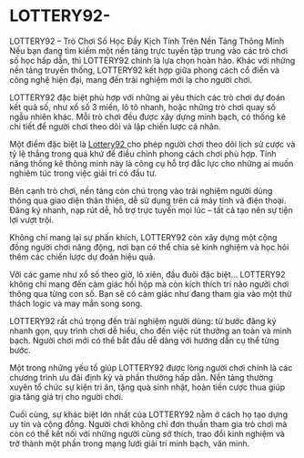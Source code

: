# LOTTERY92-
LOTTERY92 – Trò Chơi Số Học Đầy Kịch Tính Trên Nền Tảng Thông Minh
Nếu bạn đang tìm kiếm một nền tảng trực tuyến tập trung vào các trò chơi số học hấp dẫn, thì LOTTERY92 chính là lựa chọn hoàn hảo. Khác với những nền tảng truyền thống, LOTTERY92 kết hợp giữa phong cách cổ điển và công nghệ hiện đại, mang đến trải nghiệm mới lạ cho người chơi.

LOTTERY92 đặc biệt phù hợp với những ai yêu thích các trò chơi dự đoán kết quả số, như xổ số 3 miền, lô tô nhanh, hoặc những trò chơi quay số ngẫu nhiên khác. Mỗi trò chơi đều được xây dựng minh bạch, có thống kê chi tiết để người chơi theo dõi và lập chiến lược cá nhân.

Một điểm đặc biệt là <a href=https://lottery92.org> Lottery92 </a>  cho phép người chơi theo dõi lịch sử cược và tỷ lệ thắng trong quá khứ để điều chỉnh phong cách chơi phù hợp. Tính năng thống kê thông minh này là công cụ hỗ trợ đắc lực cho những ai muốn nghiêm túc trong việc giải trí có đầu tư.

Bên cạnh trò chơi, nền tảng còn chú trọng vào trải nghiệm người dùng thông qua giao diện thân thiện, dễ sử dụng trên cả máy tính và điện thoại. Đăng ký nhanh, nạp rút dễ, hỗ trợ trực tuyến mọi lúc – tất cả tạo nên sự tiện lợi vượt trội.

Không chỉ mang lại sự phấn khích, LOTTERY92 còn xây dựng một cộng đồng người chơi năng động, nơi bạn có thể chia sẻ kinh nghiệm và học hỏi thêm các chiến lược dự đoán hiệu quả.

Với các game như xổ số theo giờ, lô xiên, đầu đuôi đặc biệt… LOTTERY92 không chỉ mang đến cảm giác hồi hộp mà còn kích thích trí não người chơi thông qua từng con số. Bạn sẽ có cảm giác như đang tham gia vào một thử thách logic và may mắn song song.

LOTTERY92 rất chú trọng đến trải nghiệm người dùng: từ bước đăng ký nhanh gọn, quy trình chơi dễ hiểu, cho đến việc rút thưởng an toàn và minh bạch. Người chơi mới có thể bắt đầu dễ dàng với hướng dẫn cụ thể từng bước.

Một trong những yếu tố giúp LOTTERY92 được lòng người chơi chính là các chương trình ưu đãi định kỳ và phần thưởng hấp dẫn. Nền tảng thường xuyên tổ chức sự kiện tri ân, tặng quà sinh nhật, hoàn tiền cược thua giúp gia tăng giá trị cho người chơi.

Cuối cùng, sự khác biệt lớn nhất của LOTTERY92 nằm ở cách họ tạo dựng uy tín và cộng đồng. Người chơi không chỉ đơn thuần tham gia trò chơi mà còn có thể kết nối với những người cùng sở thích, trao đổi kinh nghiệm và trở thành một phần trong mạng lưới giải trí minh bạch, văn minh.
